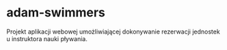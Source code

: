 # adam-swimmers

Projekt aplikacji webowej umożliwiającej dokonywanie rezerwacji jednostek u instruktora nauki pływania.